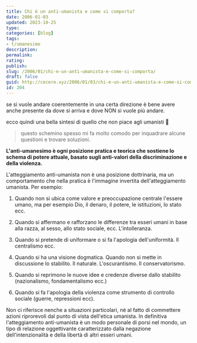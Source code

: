 ```yaml
---
title: Chi è un anti-umanista e come si comporta?
date: 2006-01-03
updated: 2023-10-25
type: 
categories: [blog]
tags:
- t/umanesimo
description: 
permalink: 
rating: 
publish: 
slug: /2006/01/chi-e-un-anti-umanista-e-come-si-comporta/
draft: false
guid: http://cecere.xyz/2006/01/03/chi-e-un-anti-umanista-e-come-si-comporta/
id: 204
---
```


se si vuole andare coerentemente in una certa direzione è bene avere anche presente da dove si arriva e dove NON si vuole più andare.
  
ecco quindi una bella sintesi di quello che non piace agli umanisti 🙂
  
> questo schemino spesso mi fa molto comodo per inquadrare alcune questioni e trovare soluzioni.

**L'anti-umanesimo è ogni posizione pratica e teorica che sostiene lo schema di potere attuale, basato sugli anti-valori della discriminazione e della violenza.**
  
L'atteggiamento anti-umanista non è una posizione dottrinaria, ma un comportamento che nella pratica è l'immagine invertita dell'atteggiamento umanista. Per esempio:

1. Quando non si ubica come valore e preoccupazione centrale l'essere umano, ma per esempio Dio, il denaro, il potere, le istituzioni, lo stato ecc.

2. Quando si affermano e rafforzano le differenze tra esseri umani in base alla razza, al sesso, allo stato sociale, ecc. L'intolleranza.

3. Quando si pretende di uniformare o si fa l'apologia dell'uniformità. Il centralismo ecc.

4. Quando si ha una visione dogmatica. Quando non si mette in discussione lo stabilito. Il naturale. L'oscurantismo. Il conservatorismo.

5. Quando si reprimono le nuove idee e credenze diverse dallo stabilito (nazionalismo, fondamentalismo ecc.)

6. Quando si fa l'apologia della violenza come strumento di controllo sociale (guerre, repressioni ecc).

Non ci riferisce nenche a situazioni particolari, nè al fatto di commettere azioni riprorevoli dal punto di vista dell'etica umanista. In definitiva l'atteggiamento anti-umanista è un modo personale di porsi nel mondo, un tipo di relazione oggettivante caratterizzato dalla negazione dell'intenzionalità e della libertà di altri esseri umani.
